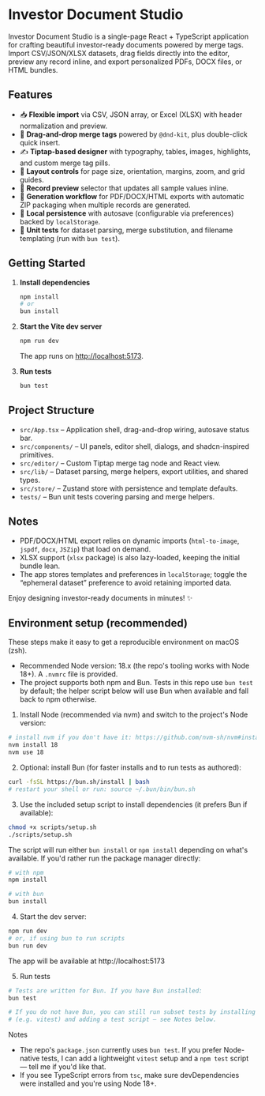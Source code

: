 # Investor Document Studio

Investor Document Studio is a single-page React + TypeScript application for crafting beautiful investor-ready documents powered by merge tags. Import CSV/JSON/XLSX datasets, drag fields directly into the editor, preview any record inline, and export personalized PDFs, DOCX files, or HTML bundles.

## Features

- 📥 **Flexible import** via CSV, JSON array, or Excel (XLSX) with header normalization and preview.
- 🧩 **Drag-and-drop merge tags** powered by `@dnd-kit`, plus double-click quick insert.
- ✍️ **Tiptap-based designer** with typography, tables, images, highlights, and custom merge tag pills.
- 🧭 **Layout controls** for page size, orientation, margins, zoom, and grid guides.
- 👀 **Record preview** selector that updates all sample values inline.
- 🧾 **Generation workflow** for PDF/DOCX/HTML exports with automatic ZIP packaging when multiple records are generated.
- 💾 **Local persistence** with autosave (configurable via preferences) backed by `localStorage`.
- 🧪 **Unit tests** for dataset parsing, merge substitution, and filename templating (run with `bun test`).

## Getting Started

1. **Install dependencies**

   ```bash
   npm install
   # or
   bun install
   ```

2. **Start the Vite dev server**

   ```bash
   npm run dev
   ```

   The app runs on [http://localhost:5173](http://localhost:5173).

3. **Run tests**

   ```bash
   bun test
   ```

## Project Structure

- `src/App.tsx` – Application shell, drag-and-drop wiring, autosave status bar.
- `src/components/` – UI panels, editor shell, dialogs, and shadcn-inspired primitives.
- `src/editor/` – Custom Tiptap merge tag node and React view.
- `src/lib/` – Dataset parsing, merge helpers, export utilities, and shared types.
- `src/store/` – Zustand store with persistence and template defaults.
- `tests/` – Bun unit tests covering parsing and merge helpers.

## Notes

- PDF/DOCX/HTML export relies on dynamic imports (`html-to-image`, `jspdf`, `docx`, `JSZip`) that load on demand.
- XLSX support (`xlsx` package) is also lazy-loaded, keeping the initial bundle lean.
- The app stores templates and preferences in `localStorage`; toggle the “ephemeral dataset” preference to avoid retaining imported data.

Enjoy designing investor-ready documents in minutes! ✨

## Environment setup (recommended)

These steps make it easy to get a reproducible environment on macOS (zsh).

- Recommended Node version: 18.x (the repo's tooling works with Node 18+). A `.nvmrc` file is provided.
- The project supports both npm and Bun. Tests in this repo use `bun test` by default; the helper script below will use Bun when available and fall back to npm otherwise.

1. Install Node (recommended via nvm) and switch to the project's Node version:

```bash
# install nvm if you don't have it: https://github.com/nvm-sh/nvm#install--update-script
nvm install 18
nvm use 18
```

2. Optional: install Bun (for faster installs and to run tests as authored):

```bash
curl -fsSL https://bun.sh/install | bash
# restart your shell or run: source ~/.bun/bin/bun.sh
```

3. Use the included setup script to install dependencies (it prefers Bun if available):

```bash
chmod +x scripts/setup.sh
./scripts/setup.sh
```

The script will run either `bun install` or `npm install` depending on what's available. If you'd rather run the package manager directly:

```bash
# with npm
npm install

# with bun
bun install
```

4. Start the dev server:

```bash
npm run dev
# or, if using bun to run scripts
bun run dev
```

The app will be available at http://localhost:5173

5. Run tests

```bash
# Tests are written for Bun. If you have Bun installed:
bun test

# If you do not have Bun, you can still run subset tests by installing a Node-based test runner
# (e.g. vitest) and adding a test script — see Notes below.
```

Notes

- The repo's `package.json` currently uses `bun test`. If you prefer Node-native tests, I can add a lightweight `vitest` setup and a `npm test` script — tell me if you'd like that.
- If you see TypeScript errors from `tsc`, make sure devDependencies were installed and you're using Node 18+.

